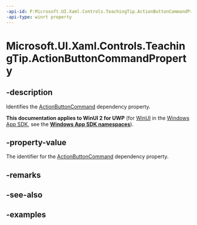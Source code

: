```yaml
---
-api-id: P:Microsoft.UI.Xaml.Controls.TeachingTip.ActionButtonCommandProperty
-api-type: winrt property
---
```


# Microsoft.UI.Xaml.Controls.TeachingTip.ActionButtonCommandProperty

<!--
public static Windows.UI.Xaml.DependencyProperty ActionButtonCommandProperty { get; }
-->

## -description

Identifies the [ActionButtonCommand](teachingtip_actionbuttoncommand.md) dependency property.

**This documentation applies to WinUI 2 for UWP** (for [WinUI](/windows/apps/winui/winui3/) in the [Windows App SDK](/windows/apps/windows-app-sdk/), see the **[Windows App SDK namespaces](/windows/windows-app-sdk/api/winrt/)**).

## -property-value

The identifier for the [ActionButtonCommand](teachingtip_actionbuttoncommand.md) dependency property.

## -remarks

## -see-also

## -examples

